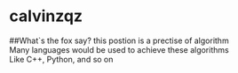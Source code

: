 # calvinzqz
##What`s the fox say?
this postion is a prectise of algorithm <br>
Many languages would be used to achieve these algorithms <br>
Like C++, Python, and so on <br>
